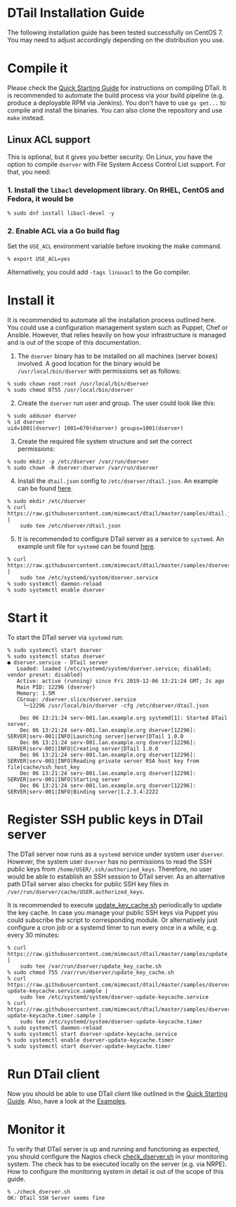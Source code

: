 DTail Installation Guide
========================

The following installation guide has been tested successfully on CentOS 7. You may need to adjust accordingly depending on the distribution you use.

# Compile it

Please check the [Quick Starting Guide](quickstart.md) for instructions on compiling DTail. It is recommended to automate the build process via your build pipeline (e.g. produce a deployable RPM via Jenkins). You don't have to use ``go get...`` to compile and install the binaries. You can also clone the repository and use ``make`` instead.

## Linux ACL support

This is optional, but it gives you better security. On Linux, you have the option to compile `dserver` with File System Access Control List support. For that, you need:

### 1. Install the `libacl` development library. On RHEL, CentOS and Fedora, it would be

```console
% sudo dnf install libacl-devel -y
```

### 2. Enable ACL via a Go build flag

Set the `USE_ACL` environment variable before invoking the make command.

```console
% export USE_ACL=yes
```

Alternatively, you could add `-tags linuxacl` to the Go compiler. 

# Install it

It is recommended to automate all the installation process outlined here. You could use a configuration management system such as Puppet, Chef or Ansible. However, that relies heavily on how your infrastructure is managed and is out of the scope of this documentation.

1. The ``dserver`` binary has to be installed on all machines (server boxes) involved. A good location for the binary would be ``/usr/local/bin/dserver`` with permissions set as follows:

```console
% sudo chown root:root /usr/local/bin/dserver
% sudo chmod 0755 /usr/local/bin/dserver
```

2. Create the ``dserver`` run user and group. The user could look like this:

```console
% sudo adduser dserver
% id dserver
uid=1001(dserver) 1001=670(dserver) groups=1001(dserver)
```

3. Create the required file system structure and set the correct permissions:

```console
% sudo mkdir -p /etc/dserver /var/run/dserver
% sudo chown -R dserver:dserver /var/run/dserver
```

4. Install the ``dtail.json`` config to ``/etc/dserver/dtail.json``. An example can be found [here](../samples/dtail.json.sample).

```console
% sudo mkdir /etc/dserver
% curl https://raw.githubusercontent.com/mimecast/dtail/master/samples/dtail.json.sample |
    sudo tee /etc/dserver/dtail.json
```

5. It is recommended to configure DTail server as a service to ``systemd``. An example unit file for ``systemd`` can be found [here](../samples/dserver.service.sample).

```console
% curl https://raw.githubusercontent.com/mimecast/dtail/master/samples/dserver.service.sample |
    sudo tee /etc/systemd/system/dserver.service
% sudo systemctl daemon-reload
% sudo systemctl enable dserver
```

# Start it

To start the DTail server via ``systemd`` run:

```console
% sudo systemctl start dserver
% sudo systemctl status dserver
● dserver.service - DTail server
   Loaded: loaded (/etc/systemd/system/dserver.service; disabled; vendor preset: disabled)
   Active: active (running) since Fri 2019-12-06 13:21:24 GMT; 2s ago
   Main PID: 12296 (dserver)
   Memory: 1.5M
   CGroup: /dserver.slice/dserver.service
     └─12296 /usr/local/bin/dserver -cfg /etc/dserver/dtail.json

    Dec 06 13:21:24 serv-001.lan.example.org systemd[1]: Started DTail server.
    Dec 06 13:21:24 serv-001.lan.example.org dserver[12296]: SERVER|serv-001|INFO|Launching server|server|DTail 1.0.0
    Dec 06 13:21:24 serv-001.lan.example.org dserver[12296]: SERVER|serv-001|INFO|Creating server|DTail 1.0.0
    Dec 06 13:21:24 serv-001.lan.example.org dserver[12296]: SERVER|serv-001|INFO|Reading private server RSA host key from file|cache/ssh_host_key
    Dec 06 13:21:24 serv-001.lan.example.org dserver[12296]: SERVER|serv-001|INFO|Starting server
    Dec 06 13:21:24 serv-001.lan.example.org dserver[12296]: SERVER|serv-001|INFO|Binding server|1.2.3.4:2222
```

# Register SSH public keys in DTail server

The DTail server now runs as a ``systemd`` service under system user ``dserver``. However, the system user ``dserver`` has no permissions to read the SSH public keys from ``/home/USER/.ssh/authorized_keys``. Therefore, no user would be able to establish an SSH session to DTail server. As an alternative path DTail server also checks for public SSH key files in ``/var/run/dserver/cache/USER.authorized_keys``.

It is recommended to execute [update_key_cache.sh](../samples/update_key_cache.sh.sample) periodically to update the key cache. In case you manage your public SSH keys via Puppet you could subscribe the script to corresponding module. Or alternatively just configure a cron job or a systemd timer to run every once in a while, e.g. every 30 minutes:

```console
% curl https://raw.githubusercontent.com/mimecast/dtail/master/samples/update_key_cache.sh.sample |
    sudo tee /var/run/dserver/update_key_cache.sh
% sudo chmod 755 /var/run/dserver/update_key_cache.sh
% curl https://raw.githubusercontent.com/mimecast/dtail/master/samples/dserver-update-keycache.service.sample |
    sudo tee /etc/systemd/system/dserver-update-keycache.service
% curl https://raw.githubusercontent.com/mimecast/dtail/master/samples/dserver-update-keycache.timer.sample |
    sudo tee /etc/systemd/system/dserver-update-keycache.timer
% sudo systemctl daemon-reload
% sudo systemctl start dserver-update-keycache.service
% sudo systemctl enable dserver-update-keycache.timer
% sudo systemctl start dserver-update-keycache.timer
```

# Run DTail client

Now you should be able to use DTail client like outlined in the [Quick Starting Guide](quickstart.md). Also, have a look at the [Examples](examples.md).

# Monitor it

To verify that DTail server is up and running and functioning as expected, you should configure the Nagios check [check_dserver.sh](../samples/check_dserver.sh.sample) in your monitoring system. The check has to be executed locally on the server (e.g. via NRPE). How to configure the monitoring system in detail is out of the scope of this guide.

```console
% ./check_dserver.sh
OK: DTail SSH Server seems fine
```

